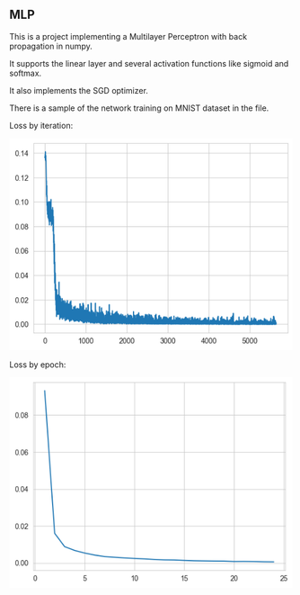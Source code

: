 ## MLP

This is a project implementing a Multilayer Perceptron with back propagation in numpy.

It supports the linear layer and several activation functions like sigmoid and softmax.

It also implements the SGD optimizer. 

There is a sample of the network training on MNIST dataset in the file.

Loss by iteration:

![](loss_by_iteration.png)

Loss by epoch:

![](loss_by_epoch.png)